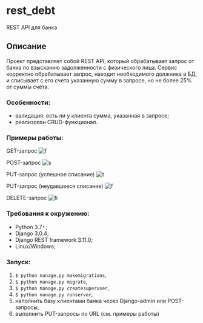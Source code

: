 # rest_debt
REST API для банка

## Описание

Проект представляет собой REST API, который обрабатывает запрос от банка по взысканию задолженности с физического лица. 
Сервис корректно обрабатывает запрос, находит необходимого должника в БД, и списывает с его счета указанную сумму в запросе, но не более 25% от суммы счёта.

### Особенности:

* валидация: есть ли у клиента сумма, указанная в запросе;
* реализован CRUD-функционал.

### Примеры работы:

GET-запрос
![f]()

POST-запрос
![s]()

PUT-запрос (успешное списание)
![t]()

PUT-запрос (неудавшееся списание)
![f]()

DELETE-запрос
![fi]()


### Требования к окружению:

* Python 3.7+;
* Django 3.0.4;
* Django REST framework 3.11.0;
* Linux/Windows;

### Запуск:

1. `$ python manage.py makemigrations`,
2. `$ python manage.py migrate`,
3. `$ python manage.py createsuperuser`,
4. `$ python manage.py runserver`,
5. наполнить базу клиентами банка через Django-admin или POST-запросы,
6. выполнить PUT-запросы по URL (см. примеры работы)

